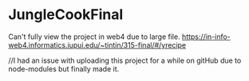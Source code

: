# JungleCookFinal
Can't fully view the project in web4 due to large file. 
https://in-info-web4.informatics.iupui.edu/~tintin/315-final/#/yrecipe

//I had an issue with uploading this project for a while on gitHub due to node-modules but finally made it.
